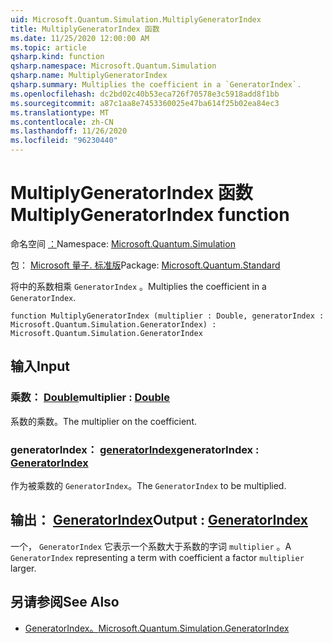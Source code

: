 ```yaml
---
uid: Microsoft.Quantum.Simulation.MultiplyGeneratorIndex
title: MultiplyGeneratorIndex 函数
ms.date: 11/25/2020 12:00:00 AM
ms.topic: article
qsharp.kind: function
qsharp.namespace: Microsoft.Quantum.Simulation
qsharp.name: MultiplyGeneratorIndex
qsharp.summary: Multiplies the coefficient in a `GeneratorIndex`.
ms.openlocfilehash: dc2bd02c40b53eca726f70578e3c5918add8f1bb
ms.sourcegitcommit: a87c1aa8e7453360025e47ba614f25b02ea84ec3
ms.translationtype: MT
ms.contentlocale: zh-CN
ms.lasthandoff: 11/26/2020
ms.locfileid: "96230440"
---
```

# <a name="multiplygeneratorindex-function"></a><span data-ttu-id="b8cc7-102">MultiplyGeneratorIndex 函数</span><span class="sxs-lookup"><span data-stu-id="b8cc7-102">MultiplyGeneratorIndex function</span></span>

<span data-ttu-id="b8cc7-103">命名空间 [：](xref:Microsoft.Quantum.Simulation)</span><span class="sxs-lookup"><span data-stu-id="b8cc7-103">Namespace: [Microsoft.Quantum.Simulation](xref:Microsoft.Quantum.Simulation)</span></span>

<span data-ttu-id="b8cc7-104">包： [Microsoft 量子. 标准版](https://nuget.org/packages/Microsoft.Quantum.Standard)</span><span class="sxs-lookup"><span data-stu-id="b8cc7-104">Package: [Microsoft.Quantum.Standard](https://nuget.org/packages/Microsoft.Quantum.Standard)</span></span>


<span data-ttu-id="b8cc7-105">将中的系数相乘 `GeneratorIndex` 。</span><span class="sxs-lookup"><span data-stu-id="b8cc7-105">Multiplies the coefficient in a `GeneratorIndex`.</span></span>

```qsharp
function MultiplyGeneratorIndex (multiplier : Double, generatorIndex : Microsoft.Quantum.Simulation.GeneratorIndex) : Microsoft.Quantum.Simulation.GeneratorIndex
```


## <a name="input"></a><span data-ttu-id="b8cc7-106">输入</span><span class="sxs-lookup"><span data-stu-id="b8cc7-106">Input</span></span>

### <a name="multiplier--double"></a><span data-ttu-id="b8cc7-107">乘数： [Double](xref:microsoft.quantum.lang-ref.double)</span><span class="sxs-lookup"><span data-stu-id="b8cc7-107">multiplier : [Double](xref:microsoft.quantum.lang-ref.double)</span></span>

<span data-ttu-id="b8cc7-108">系数的乘数。</span><span class="sxs-lookup"><span data-stu-id="b8cc7-108">The multiplier on the coefficient.</span></span>


### <a name="generatorindex--generatorindex"></a><span data-ttu-id="b8cc7-109">generatorIndex： [generatorIndex](xref:Microsoft.Quantum.Simulation.GeneratorIndex)</span><span class="sxs-lookup"><span data-stu-id="b8cc7-109">generatorIndex : [GeneratorIndex](xref:Microsoft.Quantum.Simulation.GeneratorIndex)</span></span>

<span data-ttu-id="b8cc7-110">作为被乘数的 `GeneratorIndex`。</span><span class="sxs-lookup"><span data-stu-id="b8cc7-110">The `GeneratorIndex` to be multiplied.</span></span>



## <a name="output--generatorindex"></a><span data-ttu-id="b8cc7-111">输出： [GeneratorIndex](xref:Microsoft.Quantum.Simulation.GeneratorIndex)</span><span class="sxs-lookup"><span data-stu-id="b8cc7-111">Output : [GeneratorIndex](xref:Microsoft.Quantum.Simulation.GeneratorIndex)</span></span>

<span data-ttu-id="b8cc7-112">一个， `GeneratorIndex` 它表示一个系数大于系数的字词 `multiplier` 。</span><span class="sxs-lookup"><span data-stu-id="b8cc7-112">A `GeneratorIndex` representing a term with coefficient a factor `multiplier` larger.</span></span>

## <a name="see-also"></a><span data-ttu-id="b8cc7-113">另请参阅</span><span class="sxs-lookup"><span data-stu-id="b8cc7-113">See Also</span></span>

- [<span data-ttu-id="b8cc7-114">GeneratorIndex。</span><span class="sxs-lookup"><span data-stu-id="b8cc7-114">Microsoft.Quantum.Simulation.GeneratorIndex</span></span>](xref:Microsoft.Quantum.Simulation.GeneratorIndex)